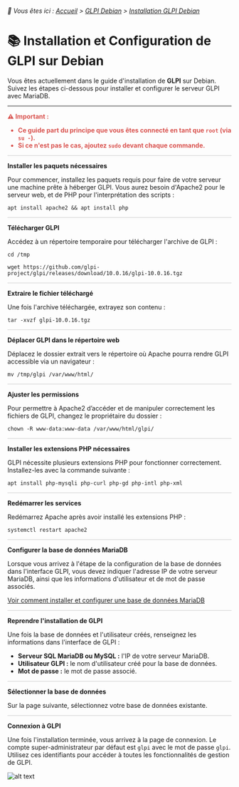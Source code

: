 <link rel="stylesheet" type="text/css" href="/assets/css/blue-theme.css">

###### 📂 Vous êtes ici : [Accueil](../../index.md) > [GLPI Debian](../glpi-debian/index.md) > [Installation GLPI Debian](installation-glpi.md)

# 📚 Installation et Configuration de GLPI sur Debian

Vous êtes actuellement dans le guide d'installation de **GLPI** sur Debian. Suivez les étapes ci-dessous pour installer et configurer le serveur GLPI avec MariaDB.

---

<div style="color: #d9534f; font-weight: bold; margin-bottom: 1em;">
  ⚠️ <strong>Important :</strong>
  <ul>
    <li>Ce guide part du principe que vous êtes connecté en tant que <code>root</code> (via <code>su -</code>).</li>
    <li>Si ce n'est pas le cas, ajoutez <code>sudo</code> devant chaque commande.</li>
  </ul>
</div>

<hr style="border: 1px solid #ccc; height: 1px; background-color: #ccc; border: none;">


**Installer les paquets nécessaires**

Pour commencer, installez les paquets requis pour faire de votre serveur une machine prête à héberger GLPI. Vous aurez besoin d'Apache2 pour le serveur web, et de PHP pour l'interprétation des scripts :

```
apt install apache2 && apt install php
```

<hr style="border: 1px solid #ccc; height: 1px; background-color: #ccc; border: none;">


**Télécharger GLPI**

Accédez à un répertoire temporaire pour télécharger l'archive de GLPI :

```
cd /tmp
```
```
wget https://github.com/glpi-project/glpi/releases/download/10.0.16/glpi-10.0.16.tgz
```

<hr style="border: 1px solid #ccc; height: 1px; background-color: #ccc; border: none;">


**Extraire le fichier téléchargé**

Une fois l'archive téléchargée, extrayez son contenu :

```
tar -xvzf glpi-10.0.16.tgz
```

<hr style="border: 1px solid #ccc; height: 1px; background-color: #ccc; border: none;">


**Déplacer GLPI dans le répertoire web**

Déplacez le dossier extrait vers le répertoire où Apache pourra rendre GLPI accessible via un navigateur :

```
mv /tmp/glpi /var/www/html/
```

<hr style="border: 1px solid #ccc; height: 1px; background-color: #ccc; border: none;">


**Ajuster les permissions**

Pour permettre à Apache2 d’accéder et de manipuler correctement les fichiers de GLPI, changez le propriétaire du dossier :

```
chown -R www-data:www-data /var/www/html/glpi/
```

<hr style="border: 1px solid #ccc; height: 1px; background-color: #ccc; border: none;">


**Installer les extensions PHP nécessaires**

GLPI nécessite plusieurs extensions PHP pour fonctionner correctement. Installez-les avec la commande suivante :

```
apt install php-mysqli php-curl php-gd php-intl php-xml
```

<hr style="border: 1px solid #ccc; height: 1px; background-color: #ccc; border: none;">


**Redémarrer les services**

Redémarrez Apache après avoir installé les extensions PHP :

```
systemctl restart apache2
```

<hr style="border: 1px solid #ccc; height: 1px; background-color: #ccc; border: none;">


**Configurer la base de données MariaDB**

Lorsque vous arrivez à l'étape de la configuration de la base de données dans l'interface GLPI, vous devez indiquer l'adresse IP de votre serveur MariaDB, ainsi que les informations d'utilisateur et de mot de passe associés.

[Voir comment installer et configurer une base de données MariaDB](../mariadb-configuration/index.md)

<hr style="border: 1px solid #ccc; height: 1px; background-color: #ccc; border: none;">


**Reprendre l'installation de GLPI**

Une fois la base de données et l'utilisateur créés, renseignez les informations dans l'interface de GLPI :

- **Serveur SQL MariaDB ou MySQL :** l'IP de votre serveur MariaDB.
- **Utilisateur GLPI :** le nom d'utilisateur créé pour la base de données.
- **Mot de passe :** le mot de passe associé.

<hr style="border: 1px solid #ccc; height: 1px; background-color: #ccc; border: none;">


**Sélectionner la base de données**

Sur la page suivante, sélectionnez votre base de données existante.

<hr style="border: 1px solid #ccc; height: 1px; background-color: #ccc; border: none;">


**Connexion à GLPI**

Une fois l'installation terminée, vous arrivez à la page de connexion. Le compte super-administrateur par défaut est `glpi` avec le mot de passe `glpi`. Utilisez ces identifiants pour accéder à toutes les fonctionnalités de gestion de GLPI.

![alt text](/assets/images/interface_glpi.png)
